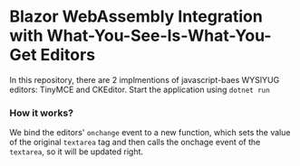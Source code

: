 # Blazor WebAssembly Integration with What-You-See-Is-What-You-Get Editors
In this repository, there are 2 implmentions of javascript-baes WYSIYUG editors: TinyMCE and CKEditor.
Start the application using `dotnet run`
### How it works?
We bind the editors' `onchange` event to a new function, which sets the value of the original `textarea` tag and then calls the onchage event of the `textarea`, so it will be updated right.
